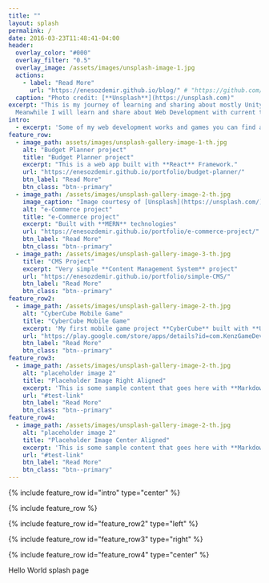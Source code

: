 ```yaml
---
title: ""
layout: splash
permalink: /
date: 2016-03-23T11:48:41-04:00
header:
  overlay_color: "#000"
  overlay_filter: "0.5"
  overlay_image: /assets/images/unsplash-image-1.jpg
  actions:
    - label: "Read More"
      url: "https://enesozdemir.github.io/blog/" # "https://github.com/mmistakes/minimal-mistakes/" Add a link as in example.
  caption: "Photo credit: [**Unsplash**](https://unsplash.com)"
excerpt: "This is my journey of learning and sharing about mostly Unity Game Development. I will try to launch a indie game on steam platform.
  Meanwhile I will learn and share about Web Development with current technologies. Hope to get a job as a Web Developer or Unity Game Developer."
intro: 
  - excerpt: 'Some of my web development works and games you can find and read more about the my development process'
feature_row:
  - image_path: assets/images/unsplash-gallery-image-1-th.jpg
    alt: "Budget Planner project"
    title: "Budget Planner project"
    excerpt: "This is a web app built with **React** Framework."
    url: "https://enesozdemir.github.io/portfolio/budget-planner/"
    btn_label: "Read More"
    btn_class: "btn--primary"
  - image_path: /assets/images/unsplash-gallery-image-2-th.jpg
    image_caption: "Image courtesy of [Unsplash](https://unsplash.com/)"
    alt: "e-Commerce project"
    title: "e-Commerce project"
    excerpt: "Built with **MERN** technologies"
    url: "https://enesozdemir.github.io/portfolio/e-commerce-project/"
    btn_label: "Read More"
    btn_class: "btn--primary"
  - image_path: /assets/images/unsplash-gallery-image-3-th.jpg
    title: "CMS Project"
    excerpt: "Very simple **Content Management System** project"
    url: "https://enesozdemir.github.io/portfolio/simple-CMS/"
    btn_label: "Read More"
    btn_class: "btn--primary"
feature_row2:
  - image_path: /assets/images/unsplash-gallery-image-2-th.jpg
    alt: "CyberCube Mobile Game"
    title: "CyberCube Mobile Game"
    excerpt: 'My first mobile game project **CyberCube** built with **Unity** Game Engine.'
    url: "https://play.google.com/store/apps/details?id=com.KenzGameDevStudios.CyberCube"
    btn_label: "Read More"
    btn_class: "btn--primary"
feature_row3:
  - image_path: /assets/images/unsplash-gallery-image-2-th.jpg
    alt: "placeholder image 2"
    title: "Placeholder Image Right Aligned"
    excerpt: 'This is some sample content that goes here with **Markdown** formatting. Right aligned with `type="right"`'
    url: "#test-link"
    btn_label: "Read More"
    btn_class: "btn--primary"
feature_row4:
  - image_path: /assets/images/unsplash-gallery-image-2-th.jpg
    alt: "placeholder image 2"
    title: "Placeholder Image Center Aligned"
    excerpt: 'This is some sample content that goes here with **Markdown** formatting. Centered with `type="center"`'
    url: "#test-link"
    btn_label: "Read More"
    btn_class: "btn--primary"
---
```


{% include feature_row id="intro" type="center" %}

{% include feature_row %}

{% include feature_row id="feature_row2" type="left" %}

{% include feature_row id="feature_row3" type="right" %}

{% include feature_row id="feature_row4" type="center" %}

Hello World splash page
